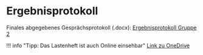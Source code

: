 # Ergebnisprotokoll

Finales abgegebenes Gesprächsprotokoll (.docx): [Ergebnisprotokoll Gruppe 2](https://github.com/gz-bad-erzland-p2/Dokumentation/files/10111417/Ergebnisprotokoll.Gruppe.2.final.docx)

!!! info "Tipp: Das Lastenheft ist auch Online einsehbar"
        [Link zu OneDrive](https://1drv.ms/w/s!Av91Eg2cE4Zlx00clTxPSiRsgZ1g?e=u0YYOq)

[^1]: https://github.com/gz-bad-erzland-p2/Dokumentation/files/10111417/Ergebnisprotokoll.Gruppe.2.final.docx (27.02.2023)
[^2]: https://1drv.ms/w/s!Av91Eg2cE4Zlx00clTxPSiRsgZ1g?e=u0YYOq (27.02.2023)